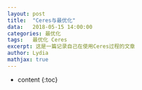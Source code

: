 ```yaml
---
layout:	post
title:	"Ceres与最优化"
data:	2018-05-15 14:00:00
categories: 最优化
tags:	最优化 Ceres
excerpt: 这是一篇记录自己在使用Ceres过程的文章
author: Lydia
mathjax: true
---
```


* content
{:toc}